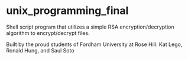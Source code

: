 # unix_programming_final

Shell script program that utilizes a simple RSA encryption/decryption algorithm to encrypt/decrypt files.

Built by the proud students of Fordham University at Rose Hill: Kat Lego, Ronald Hung, and Saul Soto
